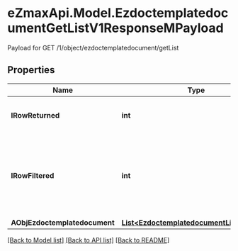 # eZmaxApi.Model.EzdoctemplatedocumentGetListV1ResponseMPayload
Payload for GET /1/object/ezdoctemplatedocument/getList

## Properties

Name | Type | Description | Notes
------------ | ------------- | ------------- | -------------
**IRowReturned** | **int** | The number of rows returned | 
**IRowFiltered** | **int** | The number of rows matching your filters (if any) or the total number of rows | 
**AObjEzdoctemplatedocument** | [**List&lt;EzdoctemplatedocumentListElement&gt;**](EzdoctemplatedocumentListElement.md) |  | 

[[Back to Model list]](../README.md#documentation-for-models) [[Back to API list]](../README.md#documentation-for-api-endpoints) [[Back to README]](../README.md)

